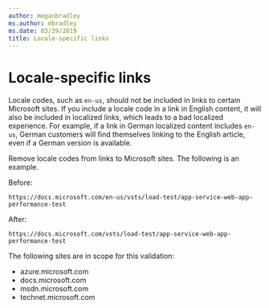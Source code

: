 ```yaml
---
author: meganbradley
ms.author: mbradley
ms.date: 03/29/2019
title: Locale-specific links
---
```

# Locale-specific links

Locale codes, such as `en-us`, should not be included in links to certain Microsoft sites. If you include a locale code in a link in English content, it will also be included in localized links, which leads to a bad localized experience. For example, if a link in German localized content includes `en-us`, German customers will find themselves linking to the English article, even if a German version is available.

Remove locale codes from links to Microsoft sites. The following is an example.

Before:

`https://docs.microsoft.com/en-us/vsts/load-test/app-service-web-app-performance-test`

After:

`https://docs.microsoft.com/vsts/load-test/app-service-web-app-performance-test`

The following sites are in scope for this validation:

- azure.microsoft.com
- docs.microsoft.com
- msdn.microsoft.com
- technet.microsoft.com